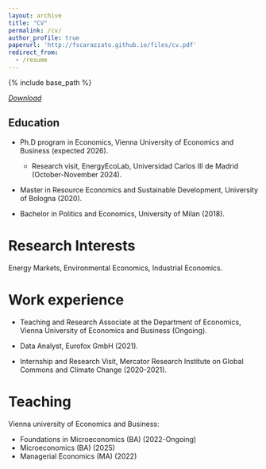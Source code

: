 ```yaml
---
layout: archive
title: "CV"
permalink: /cv/
author_profile: true
paperurl: 'http://fscarazzato.github.io/files/cv.pdf'
redirect_from:
  - /resume
---
```


{% include base_path %}


[*Download*](https://fscarazzato.github.io/files/cv.pdf)



## Education


* Ph.D program in Economics, Vienna University of Economics and Business (expected 2026).
	- Research visit, EnergyEcoLab, Universidad Carlos III de Madrid (October-November 2024).

* Master in Resource Economics and Sustainable Development, University of Bologna (2020).

* Bachelor in Politics and Economics, University of Milan (2018).




Research Interests
======

Energy Markets, Environmental Economics, Industrial Economics.





Work experience
======
* Teaching and Research Associate at the Department of Economics, Vienna University of Economics and Business (Ongoing).

* Data Analyst, Eurofox GmbH (2021).

* Internship and Research Visit, Mercator Research Institute on Global Commons and Climate Change (2020-2021).

  


Teaching
======

Vienna university of Economics and Business:

* Foundations in Microeconomics (BA) (2022-Ongoing)
* Microeconomics (BA) (2025)
* Managerial Economics (MA) (2022)



